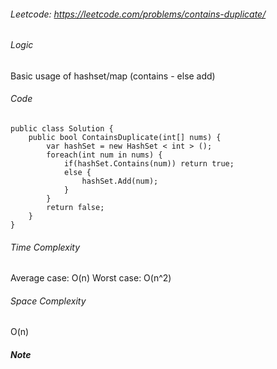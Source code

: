 ###### Leetcode: https://leetcode.com/problems/contains-duplicate/
###### Logic
Basic usage of hashset/map (contains - else add)

###### Code
```
public class Solution {
	public bool ContainsDuplicate(int[] nums) {
		var hashSet = new HashSet < int > ();
		foreach(int num in nums) {
			if(hashSet.Contains(num)) return true;
			else {
				hashSet.Add(num);
			}
		}
		return false;
	}
}
```

###### Time Complexity
Average case: O(n)
Worst case: O(n^2)
###### Space Complexity
O(n)

##### Note
